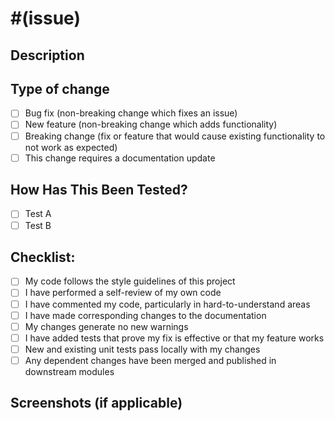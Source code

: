 # #(issue)

## Description

<!--
Please include a summary of the changes and the related issue. Also, include relevant motivation and context. List any dependencies that are required for this change.
-->
## Type of change
<!--
Please delete options that are not relevant.
-->
- [ ] Bug fix (non-breaking change which fixes an issue)
- [ ] New feature (non-breaking change which adds functionality)
- [ ] Breaking change (fix or feature that would cause existing functionality to not work as expected)
- [ ] This change requires a documentation update

## How Has This Been Tested?
<!--
Please describe the tests that you ran to verify your changes. Provide instructions so we can reproduce. Please also list any relevant details for your test configuration.
-->
- [ ] Test A
- [ ] Test B

## Checklist:

- [ ] My code follows the style guidelines of this project
- [ ] I have performed a self-review of my own code
- [ ] I have commented my code, particularly in hard-to-understand areas
- [ ] I have made corresponding changes to the documentation
- [ ] My changes generate no new warnings
- [ ] I have added tests that prove my fix is effective or that my feature works
- [ ] New and existing unit tests pass locally with my changes
- [ ] Any dependent changes have been merged and published in downstream modules

## Screenshots (if applicable)
<!--
Please add any screenshots that demonstrate the change, if applicable.
-->
